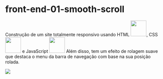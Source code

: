 # front-end-01-smooth-scroll

Construção de um site totalmente responsivo usando 
HTML <img height=50 src="https://cdn.jsdelivr.net/gh/devicons/devicon/icons/html5/html5-original.svg" />,
CSS <img height=50 src="https://cdn.jsdelivr.net/gh/devicons/devicon/icons/css3/css3-original.svg" /> e
JavaScript <img height=50 src="https://cdn.jsdelivr.net/gh/devicons/devicon/icons/javascript/javascript-original.svg" /> 
Além disso, tem um efeito de rolagem suave que destaca o menu da barra de navegação com base na sua posição rolada.


<img src="https://tm.ibxk.com.br/2020/04/03/03162201927056.jpg?ims=1120x420">



